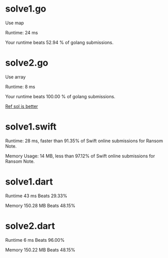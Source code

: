 # solve1.go

Use map

Runtime: 24 ms

Your runtime beats 52.94 % of golang submissions.

# solve2.go

Use array

Runtime: 8 ms

Your runtime beats 100.00 % of golang submissions.


[Ref sol is better](https://github.com/aQuaYi/LeetCode-in-Go/blob/master/Algorithms/0383.ransom-note/ransom-note.go)

# solve1.swift

Runtime: 28 ms, faster than 91.35% of Swift online submissions for Ransom Note.

Memory Usage: 14 MB, less than 97.12% of Swift online submissions for Ransom Note.


# solve1.dart

Runtime 43 ms Beats 29.33%

Memory 150.28 MB Beats 48.15%

# solve2.dart

Runtime 6 ms Beats 96.00%

Memory 150.22 MB Beats 48.15%

